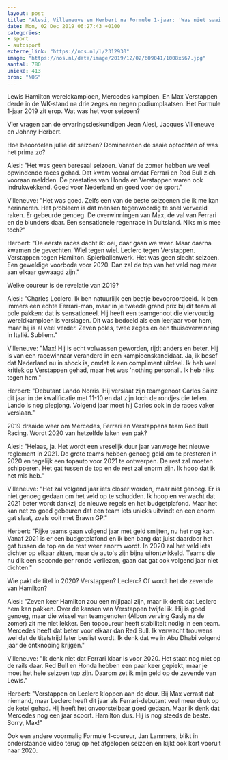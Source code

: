 ```yaml
---
layout: post
title: "Alesi, Villeneuve en Herbert na Formule 1-jaar: 'Was niet saai'"
date: Mon, 02 Dec 2019 06:27:43 +0100
categories: 
- sport 
- autosport 
externe_link: "https://nos.nl/l/2312930"
image: "https://nos.nl/data/image/2019/12/02/609041/1008x567.jpg"
aantal: 780
unieke: 413
bron: "NOS"
---
```


<p>Lewis Hamilton wereldkampioen, Mercedes kampioen. En Max Verstappen derde in de WK-stand na drie zeges en negen podiumplaatsen. Het Formule 1-jaar 2019 zit erop. Wat was het voor seizoen?</p>
<p>Vier vragen aan de ervaringsdeskundigen Jean Alesi, Jacques Villeneuve en Johnny Herbert.</p>
<p>Hoe beoordelen jullie dit seizoen? Domineerden de saaie optochten of was het prima zo?</p>
<p>Alesi: "Het was geen beresaai seizoen. Vanaf de zomer hebben we veel opwindende races gehad. Dat kwam vooral omdat Ferrari en Red Bull zich vooraan meldden. De prestaties van Honda en Verstappen waren ook indrukwekkend. Goed voor Nederland en goed voor de sport."</p>
<p>Villeneuve: "Het was goed. Zelfs een van de beste seizoenen die ik me kan herinneren. Het probleem is dat mensen tegenwoordig te snel verveeld raken. Er gebeurde genoeg. De overwinningen van Max, de val van Ferrari en de blunders daar. Een sensationele regenrace in Duitsland. Niks mis mee toch?"</p>
<p>Herbert: "De eerste races dacht ik: oei, daar gaan we weer. Maar daarna kwamen de gevechten. Wiel tegen wiel. Leclerc tegen Verstappen. Verstappen tegen Hamilton. Spierballenwerk. Het was geen slecht seizoen. Een geweldige voorbode voor 2020. Dan zal de top van het veld nog meer aan elkaar gewaagd zijn."</p>
<p>Welke coureur is de revelatie van 2019?</p>
<p>Alesi: "Charles Leclerc. Ik ben natuurlijk een beetje bevooroordeeld. Ik ben immers een echte Ferrari-man, maar in je tweede grand prix bij dit team al pole pakken: dat is sensationeel. Hij heeft een teamgenoot die viervoudig wereldkampioen is verslagen. Dit was bedoeld als een leerjaar voor hem, maar hij is al veel verder. Zeven poles, twee zeges en een thuisoverwinning in Italië. Subliem."</p>
<p>Villeneuve: "Max! Hij is echt volwassen geworden, rijdt anders en beter. Hij is van een racewinnaar veranderd in een kampioenskandidaat. Ja, ik besef dat Nederland nu in shock is, omdat ik een compliment uitdeel. Ik heb veel kritiek op Verstappen gehad, maar het was 'nothing personal'. Ik heb niks tegen hem."</p>
<p>Herbert: "Debutant Lando Norris. Hij verslaat zijn teamgenoot Carlos Sainz dit jaar in de kwalificatie met 11-10 en dat zijn toch de rondjes die tellen. Lando is nog piepjong. Volgend jaar moet hij Carlos ook in de races vaker verslaan."</p>
<p>2019 draaide weer om Mercedes, Ferrari en Verstappens team Red Bull Racing. Wordt 2020 van hetzelfde laken een pak?</p>
<p>Alesi: "Helaas, ja. Het wordt een vreselijk duur jaar vanwege het nieuwe reglement in 2021. De grote teams hebben genoeg geld om te presteren in 2020 en tegelijk een topauto voor 2021 te ontwerpen. De rest zal moeten schipperen. Het gat tussen de top en de rest zal enorm zijn. Ik hoop dat ik het mis heb."</p>
<p>Villeneuve: "Het zal volgend jaar iets closer worden, maar niet genoeg. Er is niet genoeg gedaan om het veld op te schudden. Ik hoop en verwacht dat 2021 beter wordt dankzij de nieuwe regels en het budgetplafond. Maar het kan net zo goed gebeuren dat een team iets unieks uitvindt en een enorm gat slaat, zoals ooit met Brawn GP."</p>
<p>Herbert: "Rijke teams gaan volgend jaar met geld smijten, nu het nog kan. Vanaf 2021 is er een budgetplafond en ik ben bang dat juist daardoor het gat tussen de top en de rest weer enorm wordt. In 2020 zal het veld iets dichter op elkaar zitten, maar de auto's zijn bijna uitontwikkeld. Teams die nu dik een seconde per ronde verliezen, gaan dat gat ook volgend jaar niet dichten."</p>
<p>Wie pakt de titel in 2020? Verstappen? Leclerc? Of wordt het de zevende van Hamilton?</p>
<p>Alesi: "Zeven keer Hamilton zou een mijlpaal zijn, maar ik denk dat Leclerc hem kan pakken. Over de kansen van Verstappen twijfel ik. Hij is goed genoeg, maar die wissel van teamgenoten (Albon verving Gasly na de zomer) zit me niet lekker. Een topcoureur heeft stabiliteit nodig in een team. Mercedes heeft dat beter voor elkaar dan Red Bull. Ik verwacht trouwens wel dat de titelstrijd later beslist wordt. Ik denk dat we in Abu Dhabi volgend jaar de ontknoping krijgen."</p>
<p>Villeneuve: "Ik denk niet dat Ferrari klaar is voor 2020. Het staat nog niet op de rails daar. Red Bull en Honda hebben een paar keer gepiekt, maar je moet het hele seizoen top zijn. Daarom zet ik mijn geld op de zevende van Lewis."</p>
<p>Herbert: "Verstappen en Leclerc kloppen aan de deur. Bij Max verrast dat niemand, maar Leclerc heeft dit jaar als Ferrari-debutant veel meer druk op de ketel gehad. Hij heeft het onvoorstelbaar goed gedaan. Maar ik denk dat Mercedes nog een jaar scoort. Hamilton dus. Hij is nog steeds de beste. Sorry, Max!"</p>
<p>Ook een andere voormalig Formule 1-coureur, Jan Lammers, blikt in onderstaande video terug op het afgelopen seizoen en kijkt ook kort vooruit naar 2020.</p>
